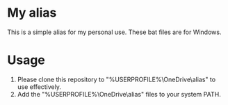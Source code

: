 # My alias
This is a simple alias for my personal use.
These bat files are for Windows.

# Usage
1. Please clone this repository to "%USERPROFILE%\OneDrive\alias" to use effectively.
2. Add the "%USERPROFILE%\OneDrive\alias" files to your system PATH.
